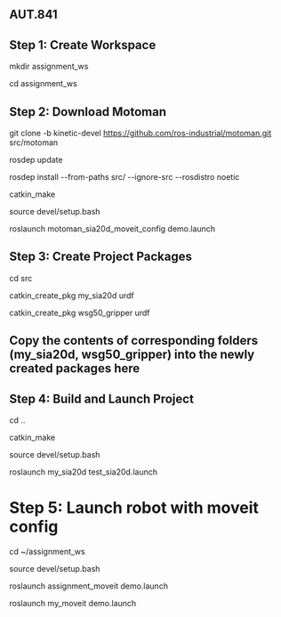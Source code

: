 ## AUT.841

## Step 1: Create Workspace
mkdir assignment_ws

cd assignment_ws

## Step 2: Download Motoman

git clone -b kinetic-devel https://github.com/ros-industrial/motoman.git src/motoman

rosdep update

rosdep install --from-paths src/ --ignore-src --rosdistro noetic

catkin_make

source devel/setup.bash

roslaunch motoman_sia20d_moveit_config demo.launch

## Step 3: Create Project Packages

cd src

catkin_create_pkg my_sia20d urdf

catkin_create_pkg wsg50_gripper urdf

## Copy the contents of corresponding folders (my_sia20d, wsg50_gripper) into the newly created packages here

## Step 4: Build and Launch Project

cd ..

catkin_make

source devel/setup.bash

roslaunch my_sia20d test_sia20d.launch

# Step 5: Launch robot with moveit config

cd ~/assignment_ws

source devel/setup.bash

roslaunch assignment_moveit demo.launch

roslaunch my_moveit demo.launch
